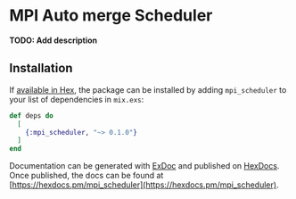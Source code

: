 # MPI Auto merge Scheduler

**TODO: Add description**

## Installation

If [available in Hex](https://hex.pm/docs/publish), the package can be installed
by adding `mpi_scheduler` to your list of dependencies in `mix.exs`:

```elixir
def deps do
  [
    {:mpi_scheduler, "~> 0.1.0"}
  ]
end
```

Documentation can be generated with [ExDoc](https://github.com/elixir-lang/ex_doc)
and published on [HexDocs](https://hexdocs.pm). Once published, the docs can
be found at [https://hexdocs.pm/mpi_scheduler](https://hexdocs.pm/mpi_scheduler).

